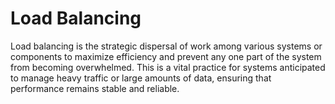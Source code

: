 # Load Balancing

Load balancing is the strategic dispersal of work among various systems or components to maximize efficiency and prevent any one part of the system from becoming overwhelmed. This is a vital practice for systems anticipated to manage heavy traffic or large amounts of data, ensuring that performance remains stable and reliable.